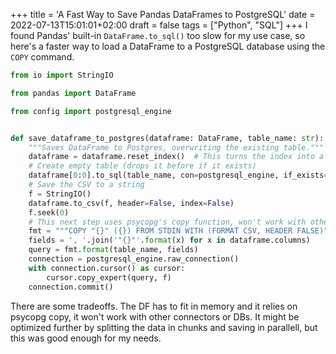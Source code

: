 +++
title = 'A Fast Way to Save Pandas DataFrames to PostgreSQL'
date = 2022-07-13T15:01:01+02:00
draft = false
tags = ["Python", "SQL"]
+++
I found Pandas' built-in `DataFrame.to_sql()` too slow for my use case, so here's a faster way to load a DataFrame to a PostgreSQL database using the `COPY` command. 


```python
from io import StringIO

from pandas import DataFrame

from config import postgresql_engine


def save_dataframe_to_postgres(dataframe: DataFrame, table_name: str):
    """Saves DataFrame to Postgres, overwriting the existing table."""
    dataframe = dataframe.reset_index()  # This turns the index into a normal column
    # Create empty table (drops it before if it exists)
    dataframe[0:0].to_sql(table_name, con=postgresql_engine, if_exists='replace')
    # Save the CSV to a string
    f = StringIO()
    dataframe.to_csv(f, header=False, index=False)
    f.seek(0)
    # This next step uses psycopg's copy function, won't work with other engines
    fmt = """COPY "{}" ({}) FROM STDIN WITH (FORMAT CSV, HEADER FALSE)"""
    fields = ', '.join('"{}"'.format(x) for x in dataframe.columns)
    query = fmt.format(table_name, fields)
    connection = postgresql_engine.raw_connection()
    with connection.cursor() as cursor:
        cursor.copy_expert(query, f)
    connection.commit()
```

There are some tradeoffs. The DF has to fit in memory and it relies on psycopg copy, it won't work with other connectors or DBs. It might be optimized further by splitting the data in chunks and saving in parallell, but this was good enough for my needs.